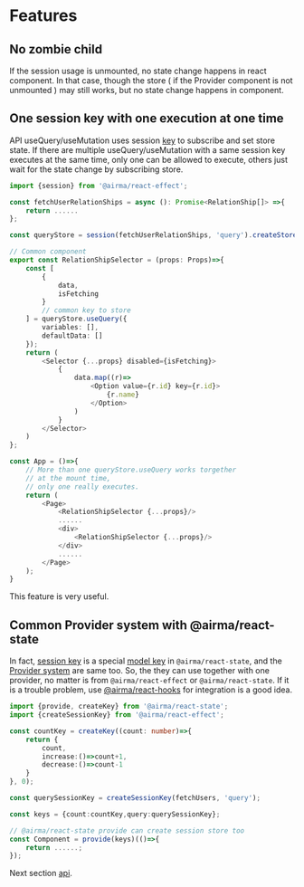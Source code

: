 # Features

## No zombie child

If the session usage is unmounted, no state change happens in react component. In that case, though the store ( if the Provider component is not unmounted ) may still works, but no state change happens in component.

## One session key with one execution at one time

API useQuery/useMutation uses session [key](/react-effect/concepts?id=key) to subscribe and set store state. If there are multiple useQuery/useMutation with a same session key executes at the same time, only one can be allowed to execute, others just wait for the state change by subscribing store.

```ts
import {session} from '@airma/react-effect';

const fetchUserRelationShips = async (): Promise<RelationShip[]> =>{
    return ......
};

const queryStore = session(fetchUserRelationShips, 'query').createStore();

// Common component
export const RelationShipSelector = (props: Props)=>{
    const [
        {
            data,
            isFetching
        }
        // common key to store
    ] = queryStore.useQuery({
        variables: [],
        defaultData: []
    });
    return (
        <Selector {...props} disabled={isFetching}>
            {
                data.map((r)=>
                    <Option value={r.id} key={r.id}>
                        {r.name}
                    </Option>
                )
            }
        </Selector>
    )
};

const App = ()=>{
    // More than one queryStore.useQuery works torgether
    // at the mount time,
    // only one really executes.
    return (
        <Page>
            <RelationShipSelector {...props}/>
            ......
            <div>
                <RelationShipSelector {...props}/>
            </div>
            ......
        </Page>
    );
}
```

This feature is very useful.

## Common Provider system with @airma/react-state

In fact, [session key](/react-effect/concepts?id=key) is a special [model key](/react-state/concepts?id=key) in `@airma/react-state`, and the [Provider system](/react-state/guides?id=createkey-and-provide) are same too. So, the they can use together with one provider, no matter is from `@airma/react-effect` or `@airma/react-state`. If it is a trouble problem, use [@airma/react-hooks](/react-hooks/index) for integration is a good idea.

```ts
import {provide, createKey} from '@airma/react-state';
import {createSessionKey} from '@airma/react-effect';

const countKey = createKey((count: number)=>{
    return {
        count,
        increase:()=>count+1,
        decrease:()=>count-1
    }
}, 0);

const querySessionKey = createSessionKey(fetchUsers, 'query');

const keys = {count:countKey,query:querySessionKey};

// @airma/react-state provide can create session store too
const Component = provide(keys)(()=>{
    return ......;
});
```

Next section [api](/react-effect/api).